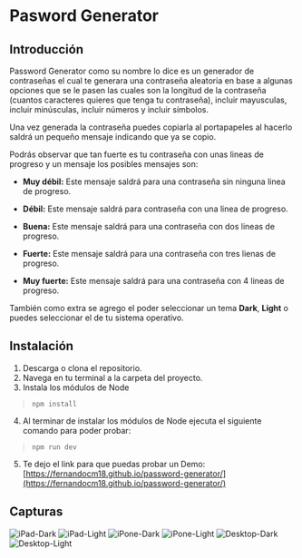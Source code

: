 # Pasword Generator


## Introducción

Password Generator como su nombre lo dice es un generador de contraseñas el cual te generara una contraseña aleatoria en base a algunas opciones que se le pasen las cuales son la longitud de la contraseña (cuantos caracteres quieres que tenga tu contraseña), incluir mayusculas, incluir minúsculas, incluir números y incluir símbolos.

Una vez generada la contraseña puedes copiarla al portapapeles al hacerlo saldrá un pequeño mensaje indicando que ya se copio.

Podrás observar que tan fuerte es tu contraseña con unas lineas de progreso y un mensaje los posibles mensajes son: 

- **Muy débil:** Este mensaje saldrá para una contraseña sin ninguna linea de progreso. 

- **Débil:** Este mensaje saldrá para contraseña con una linea de progreso.

- **Buena:** Este mensaje saldrá para una contraseña con dos lineas de progreso.

- **Fuerte:** Este mensaje saldrá para una contraseña con tres lienas de progreso.

- **Muy fuerte:** Este mensaje saldrá para una contraseña con 4 lineas de progreso.

También como extra se agrego el poder seleccionar un tema **Dark**, **Light** o puedes seleccionar el de tu sistema operativo.

## Instalación

1. Descarga o clona el repositorio.
2. Navega en tu terminal a la carpeta del proyecto.
3. Instala los módulos de Node

>``` 
>npm install
>```

4. Al terminar de instalar los módulos de Node ejecuta el siguiente comando para poder probar:

>```
>npm run dev
>```

5. Te dejo el link para que puedas probar un Demo: [https://fernandocm18.github.io/password-generator/](https://fernandocm18.github.io/password-generator/)

## Capturas


![iPad-Dark](/src/assets/capturas/iPad-Dark.jpeg)
![iPad-Light](/src/assets/capturas/iPad-Light.jpeg)
![iPone-Dark](/src/assets/capturas/iPhone-Dark.jpeg)
![iPone-Light](/src/assets/capturas/iPhone-Light.jpeg)
![Desktop-Dark](/src/assets/capturas/Desktop-Dark.jpeg)
![Desktop-Light](/src/assets/capturas/Desktop-Light.jpeg)



